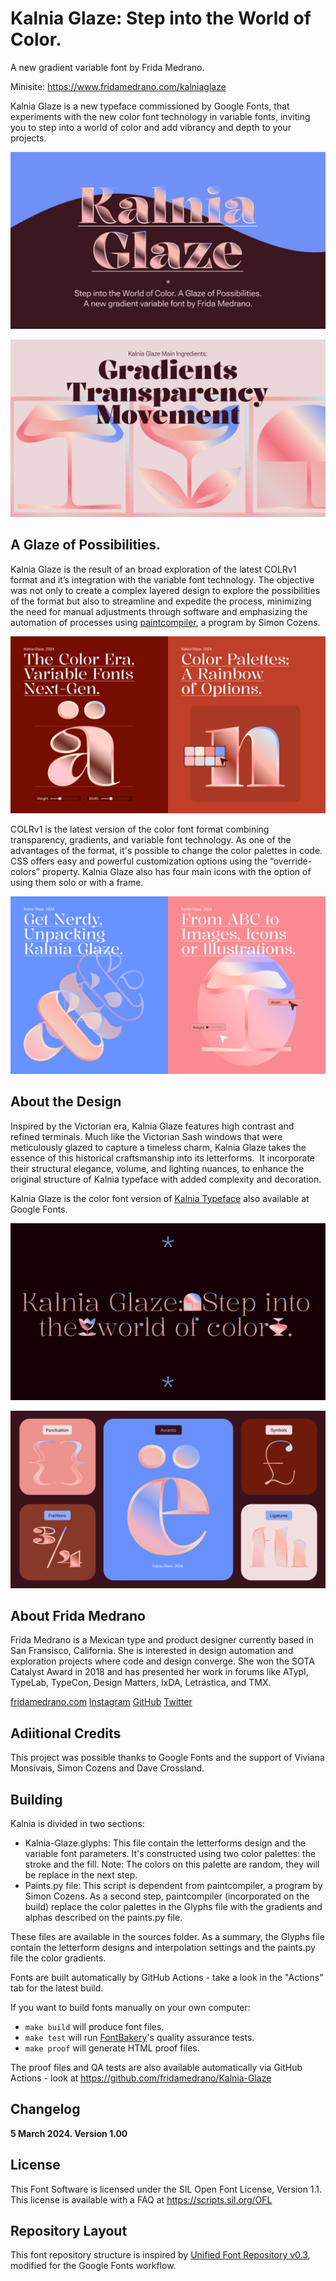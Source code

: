 # Kalnia Glaze: Step into the World of Color.

A new gradient variable font by Frida Medrano.

Minisite: https://www.fridamedrano.com/kalniaglaze

<!-- [![][Fontbakery]](https://fridamedrano.github.io/Kalnia-Typeface/fontbakery/fontbakery-report.html)
[![][Universal]](https://fridamedrano.github.io/Kalnia-Typeface/fontbakery/fontbakery-report.html)
[![][GF Profile]](https://fridamedrano.github.io/Kalnia-Typeface/fontbakery/fontbakery-report.html)
[![][Outline Correctness]](https://fridamedrano.github.io/Kalnia-Typeface/fontbakery/fontbakery-report.html)
[![][Shaping]](https://fridamedrano.github.io/Kalnia-Typeface/fontbakery/fontbakery-report.html)-->

[Fontbakery]: https://img.shields.io/endpoint?url=https%3A%2F%2Fraw.githubusercontent.com%2Ffridamedrano%2FKalnia-Typeface%2Fgh-pages%2Fbadges%2Foverall.json
[GF Profile]: https://img.shields.io/endpoint?url=https%3A%2F%2Fraw.githubusercontent.com%2Ffridamedrano%2FKalnia-Typeface%2Fgh-pages%2Fbadges%2FGoogleFonts.json
[Outline Correctness]: https://img.shields.io/endpoint?url=https%3A%2F%2Fraw.githubusercontent.com%2Ffridamedrano%2FKalnia-Typeface%2Fgh-pages%2Fbadges%2FOutlineCorrectnessChecks.json
[Shaping]: https://img.shields.io/endpoint?url=https%3A%2F%2Fraw.githubusercontent.com%2Ffridamedrano%2FKalnia-Typeface%2Fgh-pages%2Fbadges%2FShapingChecks.json
[Universal]: https://img.shields.io/endpoint?url=https%3A%2F%2Fraw.githubusercontent.com%2Ffridamedrano%2FKalnia-Typeface%2Fgh-pages%2Fbadges%2FUniversal.json

Kalnia Glaze is a new typeface commissioned by Google Fonts, that experiments with the new color font technology in variable fonts, inviting you to step into a world of color and add vibrancy and depth to your projects.

![Sample Image](documentation/Kalnia-Glaze-FridaMedrano-Cover-01.png)

![Sample Image](documentation/Kalnia-Glaze-FridaMedrano-Icons-04.png)


## A Glaze of Possibilities.

Kalnia Glaze is the result of an broad exploration of the latest COLRv1 format and it’s integration with the variable font technology. The objective was not only to create a complex layered design to explore the possibilities of the format but also to streamline and expedite the process, minimizing the need for manual adjustments through software and emphasizing the automation of processes using [paintcompiler](https://github.com/simoncozens/paintcompiler), a program by Simon Cozens.

![Sample Image](documentation/Kalnia-Glaze-FridaMedrano-Cards-02.png)

COLRv1 is the latest version of the color font format combining transparency, gradients, and variable font technology. As one of the advantages of the format, it's possible to change the color palettes in code. CSS offers easy and powerful customization options using the “override-colors” property. Kalnia Glaze also has four main icons with the option of using them solo or with a frame. 

![Sample Image](documentation/Kalnia-Glaze-FridaMedrano-Cards-03.png)


## About the Design

Inspired by the Victorian era, Kalnia Glaze features high contrast and refined terminals. Much like the Victorian Sash windows that were meticulously glazed to capture a timeless charm, Kalnia Glaze takes the essence of this historical craftsmanship into its letterforms.  It incorporate their structural elegance, volume, and lighting nuances, to enhance the original structure of  Kalnia typeface with added complexity and decoration.

Kalnia Glaze is the color font version of [Kalnia Typeface](https://fonts.google.com/specimen/Kalnia) also available at Google Fonts.


![Sample Image](documentation/Kalnia-Glaze-FridaMedrano-Quote-05.png)

![Sample Image](documentation/Kalnia-Glaze-FridaMedrano-Design-06.png)


## About Frida Medrano

Frida Medrano is a Mexican type and product designer currently based in San Fransisco, California. She is interested in design automation and exploration projects where code and design converge. She won the SOTA Catalyst Award in 2018 and has presented her work in forums like ATypI, TypeLab, TypeCon, Design Matters, IxDA, Letrástica, and TMX.

[fridamedrano.com](http://www.fridamedrano.com)
[Instagram](https://www.instagram.com/fridaemg) [GitHub](https://github.com/fridamedrano) [Twitter](https://twitter.com/fridaemg)

## Adiitional Credits

This project was possible thanks to Google Fonts and the support of Viviana Monsivais, Simon Cozens and Dave Crossland.

## Building

Kalnia is divided in two sections:
- Kalnia-Glaze.glyphs: This file contain the letterforms design and the variable font parameters. It's constructed using two color palettes: the stroke and the fill. Note: The colors on this palette are random, they will be replace in the next step.
- Paints.py file: This script is dependent from paintcompiler, a program by Simon Cozens. As a second step, paintcompiler (incorporated on the build) replace the color palettes in the Glyphs file with the gradients and alphas described on the paints.py file.

These files are available in the sources folder.
As a summary, the Glyphs file contain the letterform designs and interpolation settings and the paints.py file the color gradients.

Fonts are built automatically by GitHub Actions - take a look in the "Actions" tab for the latest build.


If you want to build fonts manually on your own computer:

* `make build` will produce font files.
* `make test` will run [FontBakery](https://github.com/googlefonts/fontbakery)'s quality assurance tests.
* `make proof` will generate HTML proof files.

The proof files and QA tests are also available automatically via GitHub Actions - look at https://github.com/fridamedrano/Kalnia-Glaze


## Changelog

**5 March 2024. Version 1.00**

## License

This Font Software is licensed under the SIL Open Font License, Version 1.1.
This license is available with a FAQ at
https://scripts.sil.org/OFL

## Repository Layout

This font repository structure is inspired by [Unified Font Repository v0.3](https://github.com/unified-font-repository/Unified-Font-Repository), modified for the Google Fonts workflow.
